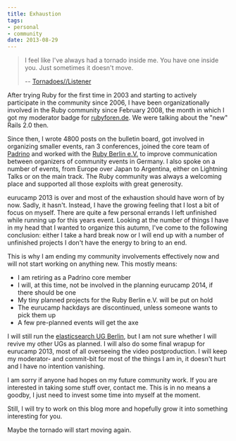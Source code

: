 ```yaml
---
title: Exhaustion
tags:
- personal
- community
date: 2013-08-29
---
```

>I feel like I've always had a tornado inside me. You have one inside you. Just sometimes it doesn't move.
>
>-- [Tornadoes//Listener](http://www.youtube.com/watch?v=LtRdJY4zaR8)

After trying Ruby for the first time in 2003 and starting to actively participate in the community since 2006, I have been organizationally involved in the Ruby community since February 2008, the month in which I got my moderator badge for [rubyforen.de](http://rubyforen.de). We were talking about the "new" Rails 2.0 then.

Since then, I wrote 4800 posts on the bulletin board, got involved in organizing smaller events, ran 3 conferences, joined the core team of [Padrino](http://padrinorb.com) and worked with the [Ruby Berlin e.V.](http://rubyberlin.org) to improve communication between organizers of community events in Germany. I also spoke on a number of events, from Europe over Japan to Argentina, either on Lightning Talks or on the main track. The Ruby community was always a welcoming place and supported all those exploits with great generosity.

eurucamp 2013 is over and most of the exhaustion should have worn of by now. Sadly, it hasn't. Instead, I have the growing feeling that I lost a bit of focus on myself. There are quite a few personal errands I left unfinished while running up for this years event. Looking at the number of things I have in my head that I wanted to organize this autumn, I've come to the following conclusion: either I take a hard break now or I will end up with a number of unfinished projects I don't have the energy to bring to an end.

This is why I am ending my community involvements effectively now and will not start working on anything new. This mostly means:

* I am retiring as a Padrino core member
* I will, at this time, not be involved in the planning eurucamp 2014, if there should be one
* My tiny planned projects for the Ruby Berlin e.V. will be put on hold
* The eurucamp hackdays are discontinued, unless someone wants to pick them up
* A few pre-planned events will get the axe

I will still run the [elasticsearch UG Berlin](http://www.meetup.com/ElasticSearch-UG-Berlin/), but I am not sure whether I will revive my other UGs as planned. I will also do some final wrapup for eurucamp 2013, most of all overseeing the video postproduction. I will keep my moderator- and commit-bit for most of the things I am in, it doesn't hurt and I have no intention vanishing.

I am sorry if anyone had hopes on my future community work. If you are interested in taking some stuff over, contact me. This is in no means a goodby, I just need to invest some time into myself at the moment.

Still, I will try to work on this blog more and hopefully grow it into something interesting for you.

Maybe the tornado will start moving again.